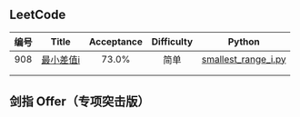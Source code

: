 ## LeetCode

| 编号 |                            Title                             | Acceptance | Difficulty |                       Python                        |
| :--: | :----------------------------------------------------------: | :--------: | :--------: | :-------------------------------------------------: |
| 908  | [最小差值i](https://leetcode-cn.com/problems/smallest-range-i/) |   73.0%    |    简单    | [smallest_range_i.py](code/908.smallest_range_i.py) |
|      |                                                              |            |            |                                                     |
|      |                                                              |            |            |                                                     |



## 剑指 Offer（专项突击版）

